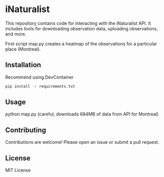 # iNaturalist

This repository contains code for interacting with the iNaturalist API.  It includes tools for downloading observation data, uploading observations, and more.

First script map.py creates a heatmap of the observations for a particular place (Montreal).

## Installation

Recommend using DevContainer

```bash
pip install -r requirements.txt
```

## Usage

python map.py (careful, downloads 684MB of data from API for Montreal)

## Contributing

Contributions are welcome! Please open an issue or submit a pull request.

## License

MIT License
